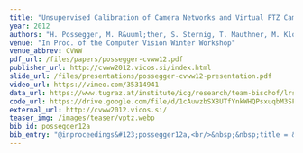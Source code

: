 ```yaml
---
title: "Unsupervised Calibration of Camera Networks and Virtual PTZ Cameras"
year: 2012
authors: "H. Possegger, M. R&uuml;ther, S. Sternig, T. Mauthner, M. Klopschitz, P. M. Roth, H. Bischof"
venue: "In Proc. of the Computer Vision Winter Workshop"
venue_abbrev: CVWW
pdf_url: /files/papers/possegger-cvww12.pdf
publisher_url: http://cvww2012.vicos.si/index.html
slide_url: /files/presentations/possegger-cvww12-presentation.pdf
video_url: https://vimeo.com/35314941
data_url: https://www.tugraz.at/institute/icg/research/team-bischof/lrs/downloads/vptz/
code_url: https://drive.google.com/file/d/1cAuwzbSX8UTfYnkWHQPsxuqbM3SFhVgx/view?usp=sharing
external_url: http://cvww2012.vicos.si/
teaser_img: /images/teaser/vptz.webp
bib_id: possegger12a
bib_entry: "@inproceedings&#123;possegger12a,<br/>&nbsp;&nbsp;title = &#123;Unsupervised Calibration of Camera Networks and Virtual PTZ Cameras&#125;,<br/>&nbsp;&nbsp;author = &#123;Horst Possegger and Matthias R&#92;&quot;&#123;u&#125;ther and Sabine Sternig and Thomas Mauthner and Manfred Klopschitz and Peter M. Roth and Horst Bischof&#125;,<br/>&nbsp;&nbsp;booktitle = &#123;Proc. of the Computer Vision Winter Workshop (CVWW)&#125;,<br/>&nbsp;&nbsp;year = &#123;2012&#125;<br/>&#125;"
---
```

